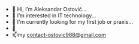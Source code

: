 - 👋 Hi, I’m Aleksandar Ostović...
- 👀 I’m interested in IT technology...
- 🌱 I'm currently looking for my first job or praxis...
- 💞️
- 📫my contact-ostovic988@gmail.com

<!---
Ostovic88/Ostovic88 is a ✨ special ✨ repository because its `README.md` (this file) appears on your GitHub profile.
You can click the Preview link to take a look at your changes.
--->
